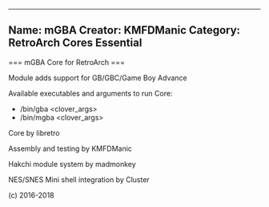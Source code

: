 -----------------------
Name: mGBA 
Creator: KMFDManic
Category: RetroArch Cores Essential
-----------------------
=== mGBA Core for RetroArch ===

Module adds support for GB/GBC/Game Boy Advance

Available executables and arguments to run Core:
- /bin/gba <rom> <clover_args>
- /bin/mgba <rom> <clover_args>
 
Core by libretro

Assembly and testing by KMFDManic

Hakchi module system by madmonkey

NES/SNES Mini shell integration by Cluster

(c) 2016-2018
